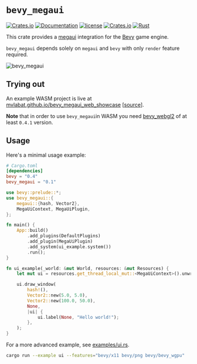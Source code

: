 # `bevy_megaui`

[![Crates.io](https://img.shields.io/crates/v/bevy_megaui.svg)](https://crates.io/crates/bevy_megaui)
[![Documentation](https://docs.rs/bevy_megaui/badge.svg)](https://docs.rs/bevy_megaui)
[![license](https://img.shields.io/badge/license-MIT-blue.svg)](https://github.com/bevyengine/bevy/blob/master/LICENSE)
[![Crates.io](https://img.shields.io/crates/d/bevy_megaui.svg)](https://crates.io/crates/bevy_megaui)
[![Rust](https://github.com/mvlabat/bevy_megaui/workflows/CI/badge.svg)](https://github.com/mvlabat/bevy_megaui/actions)

This crate provides a [megaui](https://crates.io/crates/megaui) integration for the [Bevy](https://github.com/bevyengine/bevy) game engine.

`bevy_megaui` depends solely on `megaui` and `bevy` with only `render` feature required.

![bevy_megaui](bevy_megaui.png)

## Trying out

An example WASM project is live at [mvlabat.github.io/bevy_megaui_web_showcase](https://mvlabat.github.io/bevy_megaui_web_showcase/index.html) [[source](https://github.com/mvlabat/bevy_megaui_web_showcase)].

**Note** that in order to use `bevy_megaui`in WASM you need [bevy_webgl2](https://github.com/mrk-its/bevy_webgl2) of at least `0.4.1` version.

## Usage

Here's a minimal usage example:
```toml
# Cargo.toml
[dependencies]
bevy = "0.4"
bevy_megaui = "0.1"
```

```rust
use bevy::prelude::*;
use bevy_megaui::{
    megaui::{hash, Vector2},
    MegaUiContext, MegaUiPlugin,
};

fn main() {
    App::build()
        .add_plugins(DefaultPlugins)
        .add_plugin(MegaUiPlugin)
        .add_system(ui_example.system())
        .run();
}

fn ui_example(_world: &mut World, resources: &mut Resources) {
    let mut ui = resources.get_thread_local_mut::<MegaUiContext>().unwrap();

    ui.draw_window(
        hash!(),
        Vector2::new(5.0, 5.0),
        Vector2::new(100.0, 50.0),
        None,
        |ui| {
            ui.label(None, "Hello world!");
        },
    );
}
```

For a more advanced example, see [examples/ui.rs](examples/ui.rs).

```bash
cargo run --example ui --features="bevy/x11 bevy/png bevy/bevy_wgpu"
```
